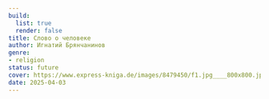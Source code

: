 ```yaml
---
build:
  list: true
  render: false
title: Слово о человеке
author: Игнатий Брянчанинов
genre:
- religion
status: future
cover: https://www.express-kniga.de/images/8479450/f1.jpg____800x800.jpg
date: 2025-04-03
---
```


